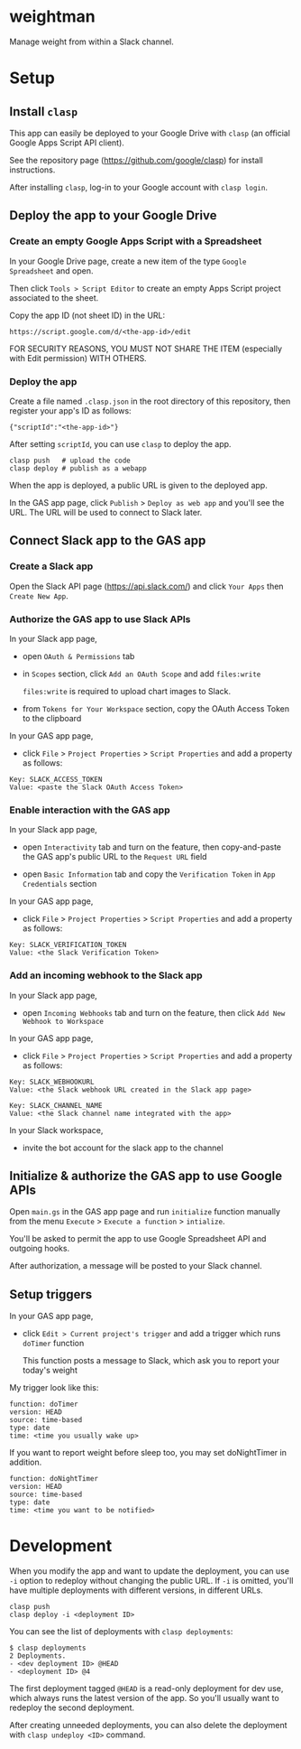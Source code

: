 # weightman

Manage weight from within a Slack channel.

# Setup
## Install `clasp`

This app can easily be deployed to your Google Drive with `clasp` (an official Google Apps Script API client).

See the repository page (https://github.com/google/clasp) for install instructions.

After installing `clasp`, log-in to your Google account with `clasp login`.

## Deploy the app to your Google Drive
### Create an empty Google Apps Script with a Spreadsheet

In your Google Drive page, create a new item of the type `Google Spreadsheet` and open.

Then click `Tools > Script Editor` to create an empty Apps Script project associated to the sheet.

Copy the app ID (not sheet ID) in the URL:

```
https://script.google.com/d/<the-app-id>/edit
```

FOR SECURITY REASONS, YOU MUST NOT SHARE THE ITEM (especially with Edit permission) WITH OTHERS.

### Deploy the app

Create a file named `.clasp.json` in the root directory of this repository, then register your app's ID as follows:

```
{"scriptId":"<the-app-id>"}
```

After setting `scriptId`, you can use `clasp` to deploy the app.

```
clasp push   # upload the code
clasp deploy # publish as a webapp
```

When the app is deployed, a public URL is given to the deployed app.

In the GAS app page, click `Publish` > `Deploy as web app` and you'll see the URL. The URL will be used to connect to Slack later.

## Connect Slack app to the GAS app
### Create a Slack app

Open the Slack API page (https://api.slack.com/) and click `Your Apps` then `Create New App`.

### Authorize the GAS app to use Slack APIs

In your Slack app page,

- open `OAuth & Permissions` tab
- in `Scopes` section, click `Add an OAuth Scope` and add `files:write`

  `files:write` is required to upload chart images to Slack.

- from `Tokens for Your Workspace` section, copy the OAuth Access Token to the clipboard

In your GAS app page,

- click `File` > `Project Properties` > `Script Properties` and add a property as follows:

```
Key: SLACK_ACCESS_TOKEN
Value: <paste the Slack OAuth Access Token>
```

### Enable interaction with the GAS app

In your Slack app page,

- open `Interactivity` tab and turn on the feature, then copy-and-paste the GAS app's public URL to the `Request URL` field

- open `Basic Information` tab and copy the `Verification Token` in `App Credentials` section

In your GAS app page,

- click `File` > `Project Properties` > `Script Properties` and add a property as follows:

```
Key: SLACK_VERIFICATION_TOKEN
Value: <the Slack Verification Token>
```

### Add an incoming webhook to the Slack app

In your Slack app page,

- open `Incoming Webhooks` tab and turn on the feature, then click `Add New Webhook to Workspace`

In your GAS app page,

- click `File` > `Project Properties` > `Script Properties` and add a property as follows:

```
Key: SLACK_WEBHOOKURL
Value: <the Slack webhook URL created in the Slack app page>
```

```
Key: SLACK_CHANNEL_NAME
Value: <the Slack channel name integrated with the app>
```

In your Slack workspace,

- invite the bot account for the slack app to the channel

## Initialize & authorize the GAS app to use Google APIs

Open `main.gs` in the GAS app page and run `initialize` function manually from the menu `Execute` > `Execute a function` > `intialize`.

You'll be asked to permit the app to use Google Spreadsheet API and outgoing hooks.

After authorization, a message will be posted to your Slack channel.

## Setup triggers

In your GAS app page,

- click `Edit > Current project's trigger` and add a trigger which runs `doTimer` function

  This function posts a message to Slack, which ask you to report your today's weight

My trigger look like this:

```
function: doTimer
version: HEAD
source: time-based
type: date
time: <time you usually wake up>
```

If you want to report weight before sleep too, you may set doNightTimer in addition.

```
function: doNightTimer
version: HEAD
source: time-based
type: date
time: <time you want to be notified>
```

# Development

When you modify the app and want to update the deployment, you can use `-i` option to redeploy without changing the public URL. If `-i` is omitted, you'll have multiple deployments with different versions, in different URLs.

```
clasp push
clasp deploy -i <deployment ID>
```

You can see the list of deployments with `clasp deployments`:

```
$ clasp deployments
2 Deployments.
- <dev deployment ID> @HEAD
- <deployment ID> @4
```

The first deployment tagged `@HEAD` is a read-only deployment for dev use, which always runs the latest version of the app. So you'll usually want to redeploy the second deployment.

After creating unneeded deployments, you can also delete the deployment with `clasp undeploy <ID>` command.
